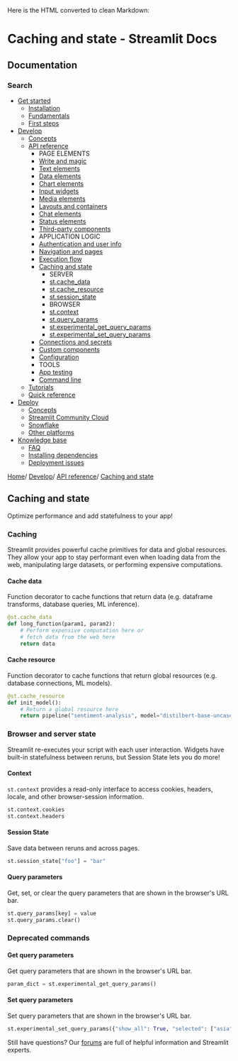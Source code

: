 Here is the HTML converted to clean Markdown:

# Caching and state - Streamlit Docs

## Documentation
### Search

* [Get started](/get-started)
	+ [Installation](/get-started/installation)
	+ [Fundamentals](/get-started/fundamentals)
	+ [First steps](/get-started/tutorials)
* [Develop](/develop)
	+ [Concepts](/develop/concepts)
	+ [API reference](/develop/api-reference)
		- PAGE ELEMENTS
		- [Write and magic](/develop/api-reference/write-magic)
		- [Text elements](/develop/api-reference/text)
		- [Data elements](/develop/api-reference/data)
		- [Chart elements](/develop/api-reference/charts)
		- [Input widgets](/develop/api-reference/widgets)
		- [Media elements](/develop/api-reference/media)
		- [Layouts and containers](/develop/api-reference/layout)
		- [Chat elements](/develop/api-reference/chat)
		- [Status elements](/develop/api-reference/status)
		- [Third-party components](https://streamlit.io/components)
		- APPLICATION LOGIC
		- [Authentication and user info](/develop/api-reference/user)
		- [Navigation and pages](/develop/api-reference/navigation)
		- [Execution flow](/develop/api-reference/execution-flow)
		- [Caching and state](/develop/api-reference/caching-and-state)
			- SERVER
			- [st.cache_data](/develop/api-reference/caching-and-state/st.cache_data)
			- [st.cache_resource](/develop/api-reference/caching-and-state/st.cache_resource)
			- [st.session_state](/develop/api-reference/caching-and-state/st.session_state)
			- BROWSER
			- [st.context](/develop/api-reference/caching-and-state/st.context)
			- [st.query_params](/develop/api-reference/caching-and-state/st.query_params)
			- [st.experimental_get_query_params](/develop/api-reference/caching-and-state/st.experimental_get_query_params)
			- [st.experimental_set_query_params](/develop/api-reference/caching-and-state/st.experimental_set_query_params)
		- [Connections and secrets](/develop/api-reference/connections)
		- [Custom components](/develop/api-reference/custom-components)
		- [Configuration](/develop/api-reference/configuration)
		- TOOLS
		- [App testing](/develop/api-reference/app-testing)
		- [Command line](/develop/api-reference/cli)
	+ [Tutorials](/develop/tutorials)
	+ [Quick reference](/develop/quick-reference)
* [Deploy](/deploy)
	+ [Concepts](/deploy/concepts)
	+ [Streamlit Community Cloud](/deploy/streamlit-community-cloud)
	+ [Snowflake](/deploy/snowflake)
	+ [Other platforms](/deploy/tutorials)
* [Knowledge base](/knowledge-base)
	+ [FAQ](/knowledge-base/using-streamlit)
	+ [Installing dependencies](/knowledge-base/dependencies)
	+ [Deployment issues](/knowledge-base/deploy)

[Home](/)/
[Develop](/develop)/
[API reference](/develop/api-reference)/
[Caching and state](/develop/api-reference/caching-and-state)

## Caching and state
Optimize performance and add statefulness to your app!

### Caching
Streamlit provides powerful cache primitives for data and global resources. They allow your app to stay performant even when loading data from the web, manipulating large datasets, or performing expensive computations.

#### Cache data
Function decorator to cache functions that return data (e.g. dataframe transforms, database queries, ML inference).
```python
@st.cache_data
def long_function(param1, param2):
    # Perform expensive computation here or
    # fetch data from the web here
    return data
```

#### Cache resource
Function decorator to cache functions that return global resources (e.g. database connections, ML models).
```python
@st.cache_resource
def init_model():
    # Return a global resource here
    return pipeline("sentiment-analysis", model="distilbert-base-uncased-finetuned-sst-2-english")
```

### Browser and server state
Streamlit re-executes your script with each user interaction. Widgets have built-in statefulness between reruns, but Session State lets you do more!

#### Context
`st.context` provides a read-only interface to access cookies, headers, locale, and other browser-session information.
```python
st.context.cookies
st.context.headers
```

#### Session State
Save data between reruns and across pages.
```python
st.session_state["foo"] = "bar"
```

#### Query parameters
Get, set, or clear the query parameters that are shown in the browser's URL bar.
```python
st.query_params[key] = value
st.query_params.clear()
```

### Deprecated commands
#### Get query parameters
Get query parameters that are shown in the browser's URL bar.
```python
param_dict = st.experimental_get_query_params()
```

#### Set query parameters
Set query parameters that are shown in the browser's URL bar.
```python
st.experimental_set_query_params({"show_all": True, "selected": ["asia", "america"]})
```

Still have questions? Our [forums](https://discuss.streamlit.io) are full of helpful information and Streamlit experts.